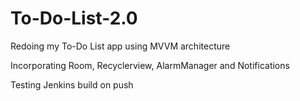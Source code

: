 # To-Do-List-2.0
Redoing my To-Do List app using MVVM architecture

Incorporating Room, Recyclerview, AlarmManager and Notifications

Testing Jenkins build on push


